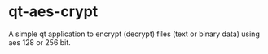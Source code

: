 # qt-aes-crypt
A simple qt application to encrypt (decrypt) files (text or binary data) using aes 128 or 256 bit.
